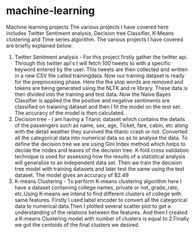 # machine-learning
Machine learning projects
The various projects I have covered here includes Twitter Sentiment analysis, Decision tree Classifier, K-Means clustering and Time series algorithm. The various projects I have covered are briefly explained below:
1. Twitter Senitment analysis - For this project firstly gather the twitter api. Through this twitter api's I will fetch 100 tweets to with a specific keyword entered by the user. This tweets are then collected and written in a new CSV file called trainingdata. Now our training dataset is ready for the preprocesing phase. Here the the stop words are removed and tokens are being generated using the NLTK and re library. These data is then divided into the training and test data. Now the Naive Bayes Classifier is applied the the positive and negative sentiments are classified on traianing dataset and then I fit the model on the test set. The accuracy of the model is then calculated.
2. Decision tree - I am having a Titanic dataset which contains the details of the passengers  such as name, sex, age, Ticket, fare, cabin, etc along with the detail weather they survived the titanic crash or not. Converted all the categorical data into numerical data so as to analyse the data. To define the decision tree we are using Gini Index method which helps to decide the nodes and leaves of the decision tree. K-fold cross validation technique is used for assessing how the results of a statistical analysis will generalize to an independent data set. Then we train the decision tree model with training datasets and later test the same using the test dataset. The model gives an accuracy of 82.49
3. K-means Clustering - To perform K-means clustering algorithm here I have a dataset containing college names, private or not, grade_rate, etc.Using K-means we intend to find different clusters of college with same features. Firstly I used label encoder to convert all the categorical data to numerical data.Then I plotted several scatter plot to get a understanding of the relations between the features. And then I created a K-means Clustering model with number of clusters is equal to 2.Finally we got the centoids of the final clusters we desired. 
 

